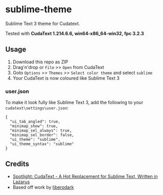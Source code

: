 # sublime-theme
Sublime Text 3 theme for Cudatext.

Tested with **CudaText 1.214.6.6, win64-x86_64-win32, fpc 3.2.3**

## Usage
1. Download this repo as ZIP
2. Drag'n'drop or `File` >> `Open` from CudaText
3. Goto `Options` >> `Themes` >> `Select color theme` and select `sublime`
4. Your CudaText is now coloured like Sublime Text 3

### user.json
To make it look fully like Sublime Text 3, add the following to your `cudatext\settings\user.json`:

```
{
  "ui_tab_angled": true,
  "minimap_show": true,
  "minimap_sel_always": true,
  "minimap_sel_border": false,
  "ui_theme": "sublime",
  "ui_theme_syntax": "sublime"
}
```

## Credits
- [Spotlight: CudaText - A Hot Replacement for Sublime Text, Written in Lazarus](https://lazplanet.gitlab.io/2018/05/spotlight-cudatext-hot-replacement-for.html)
- Based off work by [liberodark](https://github.com/liberodark/sublime-theme)

